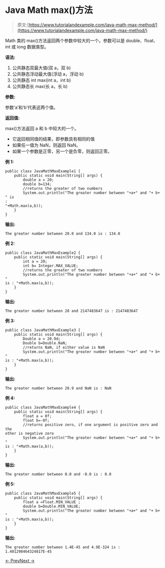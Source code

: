 # Java Math max()方法

> 原文:[https://www.tutorialandexample.com/java-math-max-method/](https://www.tutorialandexample.com/java-math-max-method/)

Math 类的 max()方法返回两个参数中较大的一个。参数可以是 double、float、int 或 long 数据类型。

**语法:**

1.  公共静态双最大值(双 a，双 b)
2.  公共静态浮动最大值(浮动 a，浮动 b)
3.  公共静态 int max(int a，int b)
4.  公共静态长 max(长 a，长 b)

**参数:**

参数‘a’和‘b’代表这两个值。

**返回值:**

max()方法返回 a 和 b 中较大的一个。

*   它返回相同值的结果，即参数具有相同的值
*   如果任一值为 NaN，则返回 NaN。
*   如果一个参数是正零，另一个是负零，则返回正零。

**例 1:**

```
public class JavaMathMaxExample1 {
    public static void main(String[] args) {
        double a = 20;
        double b=134;
        //returns the greater of two numbers
        System.out.println("The greater number between "+a+" and "+ b+ " is
:
"+Math.max(a,b));
    }
}
```

**输出:**

```
The greater number between 20.0 and 134.0 is : 134.0
```

**例 2:**

```
public class JavaMathMaxExample2 {
    public static void main(String[] args) {
        int a = 20;
        int b= Integer.MAX_VALUE;
        //returns the greater of two numbers
        System.out.println("The greater number between "+a+" and "+ b+ "
is : "+Math.max(a,b));
    }
}
```

**输出:**

```
The greater number between 20 and 2147483647 is : 2147483647
```

**例 3:**

```
public class JavaMathMaxExample3 {
    public static void main(String[] args) {
        Double a = 20.9d;
        Double b=Double.NaN;
        //returns NaN, if either value is NaN
        System.out.println("The greater number between "+a+" and "+ b+ "
is : "+Math.max(a,b));
    }
}
```

**输出:**

```
The greater number between 20.9 and NaN is : NaN
```

**例 4:**

```
public class JavaMathMaxExample4 {
    public static void main(String[] args) {
        float a = 0f;
        float b=-0f;
        //returns positive zero, if one argument is positive zero and the
other is negative zero
        System.out.println("The greater number between "+a+" and "+ b+ "
is : "+Math.max(a,b));
    }
}
```

**输出:**

```
The greater number between 0.0 and -0.0 is : 0.0
```

**例 5:**

```
public class JavaMathMaxExample5 {
    public static void main(String[] args) {
        float a =Float.MIN_VALUE ;
        double b=Double.MIN_VALUE;
        System.out.println("The greater number between "+a+" and "+ b+ "
is : "+Math.max(a,b));
    }
}
```

**输出:**

```
The greater number between 1.4E-45 and 4.9E-324 is : 1.401298464324817E-45
```

[← Prev](https://www.tutorialandexample.com/java-math-log1p-method/)[Next →](https://www.tutorialandexample.com/java-math-min-method/)